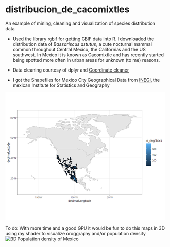 # distribucion_de_cacomixtles
An example of mining, cleaning and visualization of species distribution data

- Used the library [rgbif](https://github.com/ropensci/rgbif) for getting GBIF data into R. I downloaded the distribution data of *Bassariscus astutus*, a cute nocturnal mammal common throughout Central Mexico, the Californias and the US southwest. In Mexico it is known as Cacomixtle and has recently started being spotted more often in urban areas for unknown (to me) reasons.

- Data cleaning courtesy of dplyr and [Coordinate cleaner](https://github.com/ropensci/CoordinateCleaner)

- I got the Shapefiles for Mexico City Geographical Data from [INEGI](https://www.inegi.org.mx/temas/mg/#Descargas), the mexican Institute for Statistics and Geography

![Filtered Bassariscus astutus distribution in North America](./im/filtered.png)

To do:
With more time and a good GPU it would be fun to do this maps in 3D using ray shader to visualize oroggraphy and/or population density ![3D Population density of Mexico ](https://www.google.com/url?sa=i&url=https%3A%2F%2Ftwitter.com%2Fresearchremora%2Fstatus%2F1611563743862837248&psig=AOvVaw1e-dr-lNT97Ncc64n9kP6s&ust=1676152001511000&source=images&cd=vfe&ved=0CBEQjhxqFwoTCJCX7_b2i_0CFQAAAAAdAAAAABAE)
